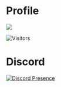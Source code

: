 # Profile
![](https://metrics.lecoq.io/lareithen?template=classic&languages=1&achievements=1&languages.limit=8&languages.threshold=0%25&languages.colors=github&languages.sections=most-used&languages.indepth=false&languages.analysis.timeout=15&languages.categories=markup%2C%20programming&languages.recent.categories=markup%2C%20programming&languages.recent.load=300&languages.recent.days=14&achievements.threshold=C&achievements.secrets=true&achievements.display=compact&achievements.limit=0&config.timezone=Europe%2FIstanbul)

![Visitors](https://komarev.com/ghpvc/?username=lareithen)

# Discord
[![Discord Presence](https://spotifylanyard.larei.repl.co/708640163168780333)](https://discord.com/users/708640163168780333)
